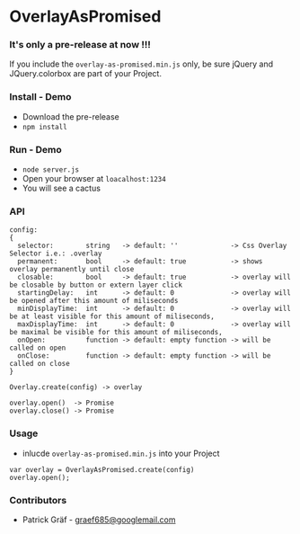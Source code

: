 # OverlayAsPromised

### It's only a pre-release at now !!!
If you include the ```overlay-as-promised.min.js``` only, be sure jQuery and JQuery.colorbox are part of your Project.

### Install - Demo

* Download the pre-release
* ``` npm install ``` 


### Run - Demo

* ``` node server.js ```
* Open your browser at ```loacalhost:1234 ```
* You will see a cactus 

### API
```
config: 
{
  selector:        string   -> default: ''             -> Css Overlay Selector i.e.: .overlay
  permanent:       bool     -> default: true           -> shows overlay permanently until close
  closable:        bool     -> default: true           -> overlay will be closable by button or extern layer click
  startingDelay:   int      -> default: 0              -> overlay will be opened after this amount of miliseconds
  minDisplayTime:  int      -> default: 0              -> overlay will be at least visible for this amount of miliseconds,
  maxDisplayTime:  int      -> default: 0              -> overlay will be maximal be visible for this amount of miliseconds,
  onOpen:          function -> default: empty function -> will be called on open
  onClose:         function -> default: empty function -> will be called on close
}
```
```
Overlay.create(config) -> overlay

overlay.open()  -> Promise
overlay.close() -> Promise
```

### Usage

* inlucde ```overlay-as-promised.min.js``` into your Project

``` 
var overlay = OverlayAsPromised.create(config) 
overlay.open();
```

### Contributors

* Patrick Gräf - graef685@googlemail.com
